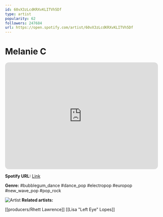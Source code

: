 ```yaml
---
id: 60vX3zLcdKRXvKLITVh5Df
type: artist
popularity: 62
followers: 247684
url: https://open.spotify.com/artist/60vX3zLcdKRXvKLITVh5Df
---
```

# Melanie C

<iframe style="border-radius:12px" src="https://open.spotify.com/embed/artist/60vX3zLcdKRXvKLITVh5Df" width="100%" height="352" frameBorder="0" allowfullscreen="" allow="autoplay; clipboard-write; encrypted-media; fullscreen; picture-in-picture" loading="lazy"></iframe>

**Spotify URL:** [Link](https://open.spotify.com/artist/60vX3zLcdKRXvKLITVh5Df)

**Genre:**  #bubblegum_dance #dance_pop #electropop #europop #new_wave_pop #pop_rock

![Artist](https://i.scdn.co/image/ab6761610000e5eb424ed826ca56a41961543d83)
**Related artists:**

[[producers/Rhett Lawrence]]
[[Lisa "Left Eye" Lopes]]
